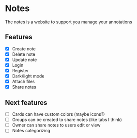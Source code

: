 # Notes
The notes is a website to support you manage your annotations

## Features
- [X] Create note
- [X] Delete note
- [X] Update note
- [X] Login
- [X] Register
- [X] Dark/light mode
- [X] Attach files
- [X] Share notes

## Next features
- [ ] Cards can have custom colors (maybe icons?)
- [ ] Groups can be created to share notes (like tabs I think)
- [ ] Owner can share notes to users edit or view
- [ ] Notes categorizing 
